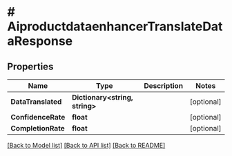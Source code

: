 # # AiproductdataenhancerTranslateDataResponse


## Properties 


Name | Type | Description | Notes
------------ | ------------- | ------------- | -------------
**DataTranslated**| **Dictionary<string, string>** |   | [optional]
**ConfidenceRate**| **float** |   | [optional]
**CompletionRate**| **float** |   | [optional]


[[Back to Model list]](../../README.md#models) [[Back to API list]](../../README.md#endpoints) [[Back to README]](../../README.md)

